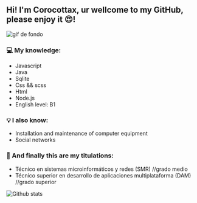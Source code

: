 ## Hi! I'm Corocottax, ur wellcome to my GitHub, please enjoy it 😍!

![gif de fondo](https://64.media.tumblr.com/61b42677879a0be38fb2779459b0f456/tumblr_nzv60uVwxB1uo5tbio1_1280.gifv)

### 💻 My knowledge: 

- Javascript
- Java
- Sqlite
- Css && scss
- Html
- Node.js
- English level: B1

### 💡 I also know: 

- Installation and maintenance of computer equipment
- Social networks

### 📜 And finally this are my titulations:

- Técnico en sistemas microinformáticos y redes (SMR) //grado medio
- Técnico superior en desarrollo de aplicaciones multiplataforma (DAM) //grado superior

![Github stats](https://github-readme-stats.vercel.app/api?username=Corocottax&show_icons=true&hide_border=true)

